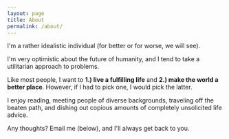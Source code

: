 ```yaml
---
layout: page
title: About
permalink: /about/
---
```


I'm a rather idealistic individual (for better or for worse, we will see).

I'm very optimistic about the future of humanity, and I tend to take a utilitarian approach to problems.

Like most people, I want to **1.) live a fulfilling life** and **2.) make the world a better place**. However, if I had to pick one, I would pick the latter.

I enjoy reading, meeting people of diverse backgrounds, traveling off the beaten path, and dishing out copious amounts of completely unsolicited life advice. 

Any thoughts? Email me (below), and I'll always get back to you.


